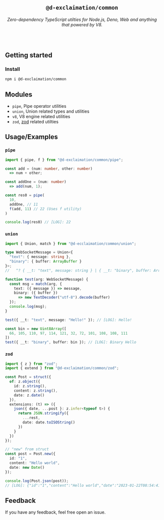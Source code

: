<div align="center">
  <br />

  <h2><code>@d-exclaimation/common</code></h2>

  <h6>Zero-dependency TypeScript utilties for Node.js, Deno, Web and anything that powered by V8.</h6>

  <br/>
</div>

## Getting started

### Install

```sh
npm i @d-exclaimation/common
```

## Modules

- `pipe`, Pipe operator utilities
- `union`, Union related types and utilities
- `v8`, V8 engine related utilities
- `zod`, [zod](https://github.com/colinhacks/zod) related utilties

## Usage/Examples

### `pipe`

```ts
import { pipe, f } from "@d-exclaimation/common/pipe";

const add = (num: number, other: number) 
  => num + other;

const addOne = (num: number) 
  => add(num, 1);

const res0 = pipe(
  10, 
  addOne, // 11
  f(add, 11) // 22 (Uses f utility)
)

console.log(res0) // [LOG]: 22
```

### `union`
```ts
import { Union, match } from "@d-ecclaimation/common/union";

type WebSocketMessage = Union<{
  "text": { message: string },
  "binary": { buffer: ArrayBuffer }
}>;
//   ^? { __t: "text", message: string } | { __t: "binary", buffer: ArrayBuffer }

function test(arg: WebSocketMessage) {
  const msg = match(arg, {
    text: ({ message }) => message,
    binary: ({ buffer })
      => new TextDecoder("utf-8").decode(buffer)
  });
  console.log(msg);
}

test({ __t: "text", message: "Hello!" }); // [LOG]: Hello!

const bin = new Uint8Array([
  66, 105, 110, 97, 114, 121, 32, 72, 101, 108, 108, 111
])
test({ __t: "binary", buffer: bin }); // [LOG]: Binary Hello
```

### `zod`
```ts
import { z } from "zod";
import { extend } from "@d-exclaimation/common/zod";

const Post = struct({
  of: z.object({
    id: z.string(),
    content: z.string(),
    date: z.date()
  }),
  extensions: (t) => ({
    json({ date, ...post }: z.infer<typeof t>) {
      return JSON.stringify({
        ...rest,
        date: date.toISOString()
      })
    }
  })
});

// "new" from struct
const post = Post.new({
  id: "1",
  content: "Hello world",
  date: new Date()
});

console.log(Post.json(post));
// [LOG]: {"id":"1","content":"Hello world","date":"2023-01-22T08:54:41.213Z"}
```

## Feedback
If you have any feedback, feel free open an issue.

